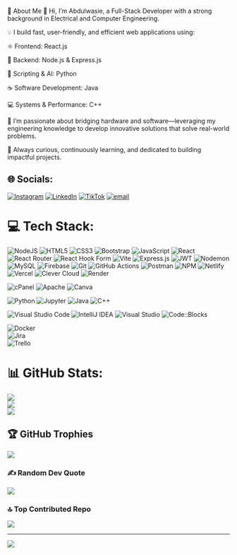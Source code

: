 💫 About Me
👋 Hi, I’m Abdulwasie, a Full-Stack Developer with a strong background in Electrical and Computer Engineering.

💡 I build fast, user-friendly, and efficient web applications using:

⚛️ Frontend: React.js

🌳 Backend: Node.js & Express.js

🐍 Scripting & AI: Python

☕ Software Development: Java

💻 Systems & Performance: C++

🔧 I’m passionate about bridging hardware and software—leveraging my engineering knowledge to develop innovative solutions that solve real-world problems.

🚀 Always curious, continuously learning, and dedicated to building impactful projects.


## 🌐 Socials:
[![Instagram](https://img.shields.io/badge/Instagram-%23E4405F.svg?logo=Instagram&logoColor=white)](https://instagram.com/_abdulwasie) [![LinkedIn](https://img.shields.io/badge/LinkedIn-%230077B5.svg?logo=linkedin&logoColor=white)](https://linkedin.com/in/​abdulwasie-bahredin-629727266) [![TikTok](https://img.shields.io/badge/TikTok-%23000000.svg?logo=TikTok&logoColor=white)](https://tiktok.com/@_abdulwasie) [![email](https://img.shields.io/badge/Email-D14836?logo=gmail&logoColor=white)](mailto:wasungncom@gmail.com) 

# 💻 Tech Stack:

![NodeJS](https://img.shields.io/badge/node.js-6DA55F?style=for-the-badge&logo=node.js&logoColor=white) 
![HTML5](https://img.shields.io/badge/html5-%23E34F26.svg?style=for-the-badge&logo=html5&logoColor=white) 
![CSS3](https://img.shields.io/badge/css3-%231572B6.svg?style=for-the-badge&logo=css3&logoColor=white)
![Bootstrap](https://img.shields.io/badge/bootstrap-%238511FA.svg?style=for-the-badge&logo=bootstrap&logoColor=white) 
![JavaScript](https://img.shields.io/badge/javascript-%23323330.svg?style=for-the-badge&logo=javascript&logoColor=%23F7DF1E) 
![React](https://img.shields.io/badge/react-%2320232a.svg?style=for-the-badge&logo=react&logoColor=%2361DAFB) 
![React Router](https://img.shields.io/badge/React_Router-CA4245?style=for-the-badge&logo=react-router&logoColor=white) 
![React Hook Form](https://img.shields.io/badge/React_Hook_Form-EC5990?style=for-the-badge&logo=reacthookform&logoColor=white) 
![Vite](https://img.shields.io/badge/Vite-646CFF?style=for-the-badge&logo=vite&logoColor=white) 
![Express.js](https://img.shields.io/badge/express.js-%23404d59.svg?style=for-the-badge&logo=express&logoColor=%2361DAFB) 
![JWT](https://img.shields.io/badge/JWT-black?style=for-the-badge&logo=jsonwebtokens&logoColor=white) 
![Nodemon](https://img.shields.io/badge/Nodemon-76D04B?style=for-the-badge&logo=nodemon&logoColor=white) 
![MySQL](https://img.shields.io/badge/mysql-4479A1.svg?style=for-the-badge&logo=mysql&logoColor=white) 
![Firebase](https://img.shields.io/badge/Firebase-FFCA28?style=for-the-badge&logo=firebase&logoColor=black) 
![Git](https://img.shields.io/badge/git-%23F05033.svg?style=for-the-badge&logo=git&logoColor=white) 
![GitHub Actions](https://img.shields.io/badge/GitHub_Actions-2088FF?style=for-the-badge&logo=github-actions&logoColor=white) 
![Postman](https://img.shields.io/badge/Postman-FF6C37?style=for-the-badge&logo=postman&logoColor=white) 
![NPM](https://img.shields.io/badge/NPM-%23CB3837.svg?style=for-the-badge&logo=npm&logoColor=white) 
![Netlify](https://img.shields.io/badge/Netlify-00C7B7?style=for-the-badge&logo=netlify&logoColor=white) 
![Vercel](https://img.shields.io/badge/Vercel-000000?style=for-the-badge&logo=vercel&logoColor=white) 
![Clever Cloud](https://img.shields.io/badge/Clever_Cloud-1f8feb?style=for-the-badge&logo=clever-cloud&logoColor=white)
![Render](https://img.shields.io/badge/Render-FF3E00?style=for-the-badge&logo=render&logoColor=white)

![cPanel](https://img.shields.io/badge/cPanel-E7741D?style=for-the-badge&logo=cpanel&logoColor=white) 
![Apache](https://img.shields.io/badge/Apache-D22128?style=for-the-badge&logo=apache&logoColor=white) 
![Canva](https://img.shields.io/badge/Canva-%2300C4CC.svg?style=for-the-badge&logo=Canva&logoColor=white) 

![Python](https://img.shields.io/badge/Python-3776AB?style=for-the-badge&logo=python&logoColor=white) 
![Jupyter](https://img.shields.io/badge/Jupyter-F37626?style=for-the-badge&logo=jupyter&logoColor=white) 
![Java](https://img.shields.io/badge/Java-007396?style=for-the-badge&logo=java&logoColor=white) 
![C++](https://img.shields.io/badge/C++-00599C?style=for-the-badge&logo=c%2B%2B&logoColor=white) 

![Visual Studio Code](https://img.shields.io/badge/VS%20Code-007ACC?style=for-the-badge&logo=visual-studio-code&logoColor=white) 
![IntelliJ IDEA](https://img.shields.io/badge/IntelliJ_IDEA-000000?style=for-the-badge&logo=intellij-idea&logoColor=white) 
![Visual Studio](https://img.shields.io/badge/Visual_Studio-5C2D91?style=for-the-badge&logo=visual-studio&logoColor=white) 
![Code::Blocks](https://img.shields.io/badge/Code::Blocks-0095D9?style=for-the-badge&logo=codeblocks&logoColor=white) 

![Docker](https://img.shields.io/badge/Docker-2496ED?style=for-the-badge&logo=docker&logoColor=white)  
![Jira](https://img.shields.io/badge/Jira-0052CC?style=for-the-badge&logo=jira&logoColor=white)  
![Trello](https://img.shields.io/badge/Trello-0079BF?style=for-the-badge&logo=trello&logoColor=white)



# 📊 GitHub Stats:
![](https://github-readme-stats.vercel.app/api?username=Abdulwasiee&theme=gruvbox&hide_border=false&include_all_commits=false&count_private=true)<br/>
![](https://nirzak-streak-stats.vercel.app/?user=Abdulwasiee&theme=gruvbox&hide_border=false)<br/>
![](https://github-readme-stats.vercel.app/api/top-langs/?username=Abdulwasiee&theme=gruvbox&hide_border=false&include_all_commits=false&count_private=true&layout=compact)

## 🏆 GitHub Trophies
![](https://github-profile-trophy.vercel.app/?username=Abdulwasiee&theme=radical&no-frame=false&no-bg=true&margin-w=4)

### ✍️ Random Dev Quote
![](https://quotes-github-readme.vercel.app/api?type=horizontal&theme=radical)

### 🔝 Top Contributed Repo
![](https://github-contributor-stats.vercel.app/api?username=Abdulwasiee&limit=5&theme=dark&combine_all_yearly_contributions=true)

---
[![](https://visitcount.itsvg.in/api?id=Abdulwasiee&icon=0&color=0)](https://visitcount.itsvg.in)

<!-- Proudly created with GPRM ( https://gprm.itsvg.in ) -->
